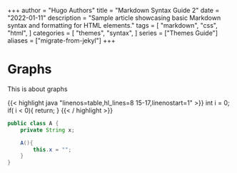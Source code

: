 +++
author = "Hugo Authors"
title = "Markdown Syntax Guide 2"
date = "2022-01-11"
description = "Sample article showcasing basic Markdown syntax and formatting for HTML elements."
tags = [
    "markdown",
    "css",
    "html",
]
categories = [
    "themes",
    "syntax",
]
series = ["Themes Guide"]
aliases = ["migrate-from-jekyl"]
+++


# Graphs
This is about graphs

{{< highlight java "linenos=table,hl_lines=8 15-17,linenostart=1" >}}
int i = 0;
if( i < 0){
    return;
}
{{< / highlight >}}

```java
public class A {
    private String x;

    A(){
        this.x = "";
    }
}
```